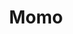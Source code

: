 ---
title: "Momo"
bookCover: "/assets/book-covers/momo.jpg"
slug: "momo"
bookAuthor: "Michal Ende"
rating: 10
done: false
tags: []
summary: false
detailedNotes: false
amazonLink: ""
amazonAffiliateLink: ""
---